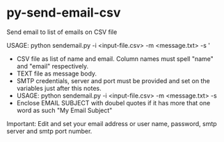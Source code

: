 # py-send-email-csv
Send email to list of emails on CSV file

USAGE: python sendemail.py -i <input-file.csv> -m <message.txt> -s <subject>'


- CSV file as list of name and email. Column names must spell "name" and "email" respectively.
- TEXT file as message body.
- SMTP credentials, server and port must be provided and set on the variables just after this notes.
- USAGE: python sendemail.py -i <input-file.csv> -m <message.txt> -s <subject>
- Enclose EMAIL SUBJECT with doubel quotes if it has more that one word as such "My Email Subject"

Important: 
Edit and set your email address or user name, password, smtp server and smtp port number.


